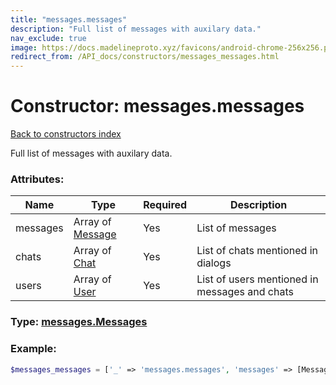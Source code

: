 ```yaml
---
title: "messages.messages"
description: "Full list of messages with auxilary data."
nav_exclude: true
image: https://docs.madelineproto.xyz/favicons/android-chrome-256x256.png
redirect_from: /API_docs/constructors/messages_messages.html
---
```

# Constructor: messages.messages  
[Back to constructors index](/API_docs/constructors/index.md)



Full list of messages with auxilary data.

### Attributes:

| Name     |    Type       | Required | Description |
|----------|---------------|----------|-------------|
|messages|Array of [Message](/API_docs/types/Message.md) | Yes|List of messages|
|chats|Array of [Chat](/API_docs/types/Chat.md) | Yes|List of chats mentioned in dialogs|
|users|Array of [User](/API_docs/types/User.md) | Yes|List of users mentioned in messages and chats|



### Type: [messages.Messages](/API_docs/types/messages.Messages.md)


### Example:

```php
$messages_messages = ['_' => 'messages.messages', 'messages' => [Message, Message], 'chats' => [Chat, Chat], 'users' => [User, User]];
```  
